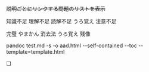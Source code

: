 ~~説明ごとにリンクする問題のリストを表示~~

知識不足
理解不足
読解不足
うろ覚え
注意不足

完璧
やまかん
消去法
うろ覚え
残像

pandoc test.md -s -o aad.html --self-contained --toc --template=template.html



 ❑  
 